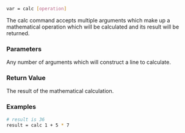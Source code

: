 ```sh
var = calc [operation]
```

The calc command accepts multiple arguments which make up a mathematical operation which will be
calculated and its result will be returned.

### Parameters

Any number of arguments which will construct a line to calculate.

### Return Value

The result of the mathematical calculation.

### Examples

```sh
# result is 36
result = calc 1 + 5 * 7
```
